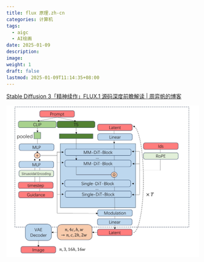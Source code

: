 ```yaml
---
title: flux 原理.zh-cn
categories: 计算机
tags:
  - aigc
  - AI绘画
date: 2025-01-09
description: 
image: 
weight: 1
draft: false
lastmod: 2025-01-09T11:14:35+08:00
---
```

[Stable Diffusion 3「精神续作」FLUX.1 源码深度前瞻解读 | 周弈帆的博客](https://zhouyifan.net/2024/09/03/20240809-flux1/)

![image.png](https://raw.githubusercontent.com/oLd-Y/PicGoPictures/main/20250109111347.png)
